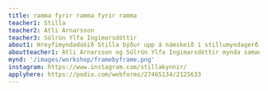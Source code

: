 ```yaml
---
title: ramma fyrir ramma fyrir ramma
teacher1: Stilla
teacher2: Atli Arnarsson
teacher3: Sólrún Ylfa Ingimarsdóttir
about1: Hreyfimyndadúóið Stilla býður upp á námskeið í stillumyndagerð (stop-motion). Kannað verður hvernig hægt er að nota stillumyndaformið á skapandi hátt með áherslu á endurnýtingu. Þátttakendur verða hvattir til að hugsa út fyrir rammann; nýta hluti og efni úr nærumhverfinu og vekja til lífs, ramma fyrir ramma. Námskeiðið er ætlað öllum og engar kröfur eru um reynslu.
aboutteacher1: Atli Arnarsson og Sólrún Ylfa Ingimarsdóttir mynda saman stillumyndadúóið Stillu. Þau hafa gert tvær stuttmyndir, Marglitu marglyttuna (2018) og Eldhús eftir máli (2020). Sú síðarnefnda hefur verið sýnd á kvikmyndahátíðum víðs vegar um heiminn og hlotið nokkur verðlaun, t.a.m. Sprettfiskinn á Stockfish 2021. Þess utan eru Atli og Sólrún bæði með bakgrunn í tónlist, og leggja stund á nám í Kaupmannahöfn. Atli er að læra hljóðhönnun í Den Danske Filmskole auk þess sem hann vinnur að og gefur út eigin tónlist. Sólrún er í meistaranámi í fiðluleik við Det Kongelige Danske Musikkonservatorium, en hefur einnig verið virkur myndskreytir síðustu ár.
mynd: '/images/workshop/framebyframe.png'
instagram: https://www.instagram.com/stillakynnir/
applyhere: https://podio.com/webforms/27465134/2125633
---
```

